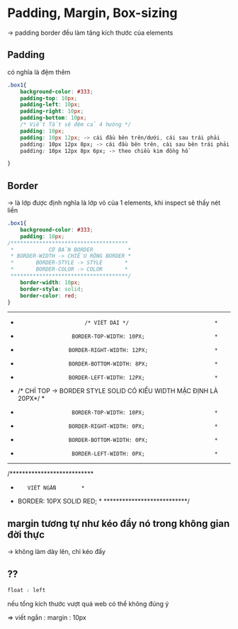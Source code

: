 # Padding, Margin, Box-sizing
-> padding border đều làm tăng kích thước của elements
## Padding
có nghĩa là đệm thêm
```css
.box1{
    background-color: #333;
    padding-top: 10px;
    padding-left: 10px;
    padding-right: 10px;
    padding-bottom: 10px;
    /* Viết Tắt sẽ đệm cả 4 hướng */
    padding: 10px;
    padding: 10px 12px; -> cái đầu bên trên/dưới, cái sau trái phải
    padding: 10px 12px 8px; -> cái đầu bên trên, cái sau bên trái phải, cái cuối bên dưới
    padding: 10px 12px 8px 6px; -> theo chiều kim đồng hồ

}
```

## Border
-> là lớp được định nghĩa là lớp vỏ của 1 elements, khi inspect sẽ thấy nét liền
```css
.box1{
    background-color: #333;
    padding: 10px;
/*************************************
 *           CƠ BẢN BORDER           *
 * BORDER-WIDTH -> CHIỀU RỘNG BORDER *
 *       BORDER-STYLE -> STYLE       *
 *       BORDER-COLOR -> COLOR       *
 *************************************/
    border-width: 10px;
    border-style: solid;
    border-color: red;
}
```

********************************************************************
 *                          /* VIẾT DÀI */                           *
 *                      BORDER-TOP-WIDTH: 10PX;                      *
 *                     BORDER-RIGHT-WIDTH: 12PX;                     *
 *                     BORDER-BOTTOM-WIDTH: 8PX;                     *
 *                     BORDER-LEFT-WIDTH: 12PX;                      *
 * /* CHỈ TOP -> BORDER STYLE SOLID CÓ KIỂU WIDTH MẶC ĐỊNH LÀ 20PX*/ *
 *                      BORDER-TOP-WIDTH: 10PX;                      *
 *                     BORDER-RIGHT-WIDTH: 0PX;                      *
 *                     BORDER-BOTTOM-WIDTH: 0PX;                     *
 *                      BORDER-LEFT-WIDTH: 0PX;                      *
 ********************************************************************

/***************************
 *        VIẾT NGẮN        *
 * BORDER: 10PX SOLID RED; *
 ***************************/


## margin tương tự như kéo đẩy nó trong không gian đời thực
-> không làm dày lên, chỉ kéo đẩy 

## ??
```css
float : left
```
nếu tổng kích thước vượt quá web có thể không đúng ý

=> viết ngắn : margin : 10px